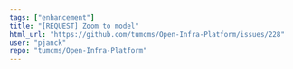 ```yaml
---
tags: ["enhancement"]
title: "[REQUEST] Zoom to model"
html_url: "https://github.com/tumcms/Open-Infra-Platform/issues/228"
user: "pjanck"
repo: "tumcms/Open-Infra-Platform"
---
```


